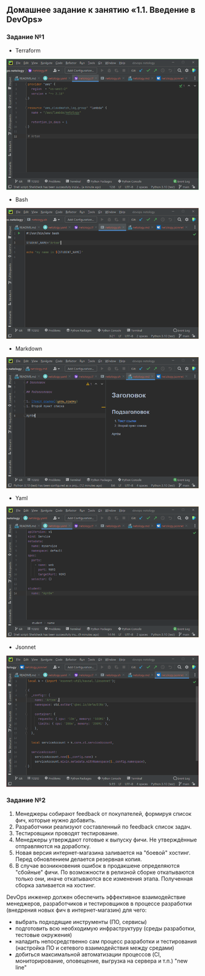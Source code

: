 ## Домашнее задание к занятию «1.1. Введение в DevOps»

### Задание №1

- Terraform

![Терраформ](img/terraform.png)

- Bash

![bash](img/bash.png)

- Markdown

![markdown](img/markdown.png)

- Yaml

![yaml](img/yaml.png)

- Jsonnet

![jsonnet](img/jsonnet.png)

### Задание №2

1. Менеджеры собирают feedback от покупателей, формируя список фич, которые нужно добавить.
1. Разработчики реализуют составленный по feedback список задач.
1. Тестировщики проводят тестирование.
1. Менеджеры утверждают готовые к выпуску фичи. Не утверждённые отправляются на доработку.
1. Новая версия интернет-магазина заливается на "боевой" хостинг. Перед обновлением делается резервная копия.
1. В случае возникновения ошибок в продакшене определяются "сбойные" фичи. По возможности в релизной сборке
откатываются только они, иначе откатываются все изменения этапа. Полученная сборка заливается на хостинг.

DevOps инженер должен обеспечить эффективное взаимодействие менеджеров, разработчиков и тестировщиков в процессе
разработки (внедрения новых фич в интернет-магазин) для чего:
- выбрать подходящие инструменты (ПО, сервисы)
- подготовить всю необходимую инфраструктуру (среды разработки, тестовые окружения)
- наладить непосредственно сам процесс разработки и тестирования (настройка ПО и сетевого взаимодействия между средами)
- добиться максимальной автоматизации процессов (CI, мониторирование, оповещение, выгрузка на сервера и т.п.)
"new line"
